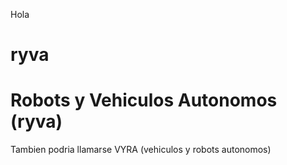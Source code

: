 Hola
# ryva

Robots y Vehiculos Autonomos (ryva)
=====================================

Tambien podria llamarse VYRA (vehiculos y robots autonomos)

